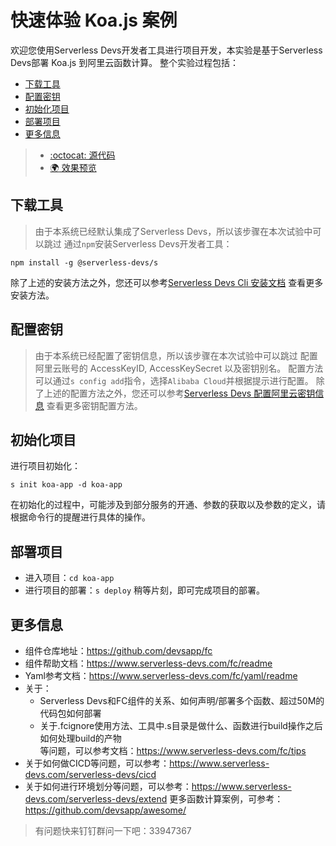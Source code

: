 # 快速体验 Koa.js 案例
欢迎您使用Serverless Devs开发者工具进行项目开发，本实验是基于Serverless Devs部署 Koa.js 到阿里云函数计算。
整个实验过程包括：
- [下载工具](#下载工具)
- [配置密钥](#配置密钥)
- [初始化项目](#初始化项目)
- [部署项目](#部署项目)
- [更多信息](#更多信息)

> - [:octocat: 源代码](https://github.com/devsapp/start-web-framework/tree/master/web-framework/nodejs/nodejs-runtime/nodejs-runtime/koa-app/src)
> - [:earth_africa: 效果预览](http://koa-app.web-framework.1767215449378635.cn-hangzhou.fc.devsapp.net)

## 下载工具
> 由于本系统已经默认集成了Serverless Devs，所以该步骤在本次试验中可以跳过
通过`npm`安装Serverless Devs开发者工具：
```
npm install -g @serverless-devs/s
```
除了上述的安装方法之外，您还可以参考[Serverless Devs Cli 安装文档](https://www.serverless-devs.com/serverless-devs/install) 查看更多安装方法。
## 配置密钥
> 由于本系统已经配置了密钥信息，所以该步骤在本次试验中可以跳过
配置阿里云账号的 AccessKeyID, AccessKeySecret 以及密钥别名。
配置方法可以通过`s config add`指令，选择`Alibaba Cloud`并根据提示进行配置。
除了上述的配置方法之外，您还可以参考[Serverless Devs 配置阿里云密钥信息](https://www.serverless-devs.com/fc/config) 查看更多密钥配置方法。
## 初始化项目
进行项目初始化：
```
s init koa-app -d koa-app
```
在初始化的过程中，可能涉及到部分服务的开通、参数的获取以及参数的定义，请根据命令行的提醒进行具体的操作。
## 部署项目
- 进入项目：`cd koa-app`
- 进行项目的部署：`s deploy`
稍等片刻，即可完成项目的部署。
## 更多信息
- 组件仓库地址：https://github.com/devsapp/fc
- 组件帮助文档：https://www.serverless-devs.com/fc/readme
- Yaml参考文档：https://www.serverless-devs.com/fc/yaml/readme
- 关于：
    - Serverless Devs和FC组件的关系、如何声明/部署多个函数、超过50M的代码包如何部署
    - 关于.fcignore使用方法、工具中.s目录是做什么、函数进行build操作之后如何处理build的产物    
  等问题，可以参考文档：https://www.serverless-devs.com/fc/tips
- 关于如何做CICD等问题，可以参考：https://www.serverless-devs.com/serverless-devs/cicd
- 关于如何进行环境划分等问题，可以参考：https://www.serverless-devs.com/serverless-devs/extend
更多函数计算案例，可参考：https://github.com/devsapp/awesome/
> 有问题快来钉钉群问一下吧：33947367